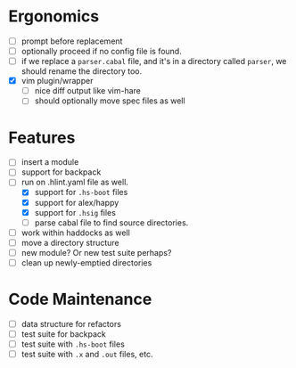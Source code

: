 # Ergonomics
  - [ ] prompt before replacement
  - [ ] optionally proceed if no config file is found.
  - [ ] if we replace a `parser.cabal` file, and it's in a directory called
    `parser`, we should rename the directory too.
  - [x] vim plugin/wrapper
    - [ ] nice diff output like vim-hare
    - [ ] should optionally move spec files as well
# Features
  - [ ] insert a module
  - [ ] support for backpack
  - [ ] run on .hlint.yaml file as well.
    - [x] support for `.hs-boot` files
    - [x] support for alex/happy
    - [x] support for `.hsig` files
    - [ ] parse cabal file to find source directories.
  - [ ] work within haddocks as well
  - [ ] move a directory structure
  - [ ] new module? Or new test suite perhaps?
  - [ ] clean up newly-emptied directories
# Code Maintenance
  - [ ] data structure for refactors
  - [ ] test suite for backpack
  - [ ] test suite with `.hs-boot` files
  - [ ] test suite with `.x` and `.out` files, etc.

